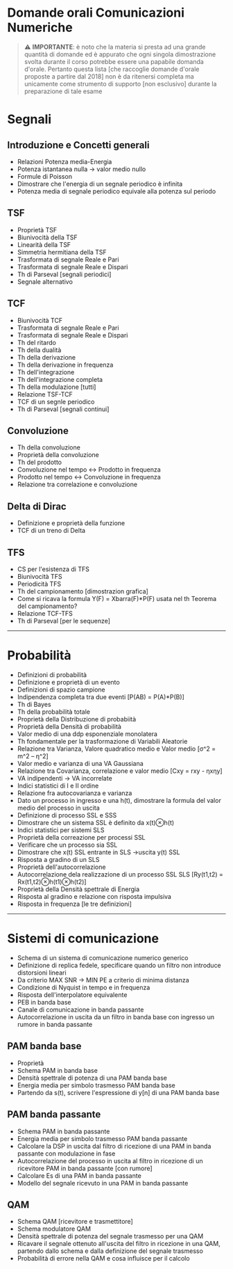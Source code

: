 # Domande orali Comunicazioni Numeriche
> ⚠️ **IMPORTANTE**: è noto che la materia si presta ad una grande quantità di domande ed è appurato che ogni singola dimostrazione svolta durante il corso potrebbe essere una papabile  domanda d'orale. Pertanto questa lista [che raccoglie domande d'orale proposte a partire dal 2018] non è da ritenersi completa ma unicamente come strumento di supporto [non esclusivo] durante la preparazione di tale esame   
# Segnali 
## Introduzione e Concetti generali
- Relazioni Potenza media-Energia
- Potenza istantanea nulla -> valor medio nullo
- Formule di Poisson
- Dimostrare che l'energia di un segnale periodico è infinita
- Potenza media di segnale periodico equivale alla potenza sul periodo

## TSF
- Proprietà TSF
- Biunivocità della TSF
- Linearità della TSF
- Simmetria hermitiana della TSF
- Trasformata di segnale Reale e Pari
- Trasformata di segnale Reale e Dispari
- Th di Parseval [segnali periodici]
- Segnale alternativo

## TCF
- Biunivocità TCF
- Trasformata di segnale Reale e Pari
- Trasformata di segnale Reale e Dispari
- Th del ritardo
- Th della dualità
- Th della derivazione
- Th della derivazione in frequenza
- Th dell'integrazione
- Th dell'integrazione completa
- Th della modulazione [tutti]
- Relazione TSF-TCF
- TCF di un segnle periodico
- Th di Parseval [segnali continui]

## Convoluzione
- Th della convoluzione
- Proprietà della convoluzione
- Th del prodotto
- Convoluzione nel tempo <-> Prodotto in frequenza
- Prodotto nel tempo <-> Convoluzione in frequenza
- Relazione tra correlazione e convoluzione

## Delta di Dirac
- Definizione e proprietà della funzione
- TCF di un treno di Delta

## TFS
- CS per l'esistenza di TFS
- Biunivocità TFS
- Periodicità TFS
- Th del campionamento [dimostrazion grafica]
- Come si ricava la formula Y(F) = Xbarra(F)*P(F) usata nel th Teorema del campionamento?
- Relazione TCF-TFS
- Th di Parseval [per le sequenze]

---

# Probabilità
- Definizioni di probabilità
- Definizione e proprietà di un evento
- Definizioni di spazio campione
- Indipendenza completa tra due eventi [P(AB) = P(A)*P(B)]
- Th di Bayes
- Th della probabilità totale
- Proprietà della Distribuzione di probabiità
- Proprietà della Densità di probabilità
- Valor medio di una ddp esponenziale monolatera
- Th fondamentale per la trasformazione di Variabili Aleatorie
- Relazione tra Varianza, Valore quadratico medio e Valor medio [σ^2 = m^2 – η^2]
- Valor medio e varianza di una VA Gaussiana
- Relazione tra Covarianza, correlazione e valor medio [Cxy = rxy - ηxηy]
- VA indipendenti -> VA incorrelate
- Indici statistici di I e II ordine
- Relazione fra autocovarianza e varianza
- Dato un processo in ingresso e una h(t), dimostrare la formula del valor medio del processo in uscita
- Definizione di processo SSL e SSS
- Dimostrare che un sistema SSL è definito da x(t)⊗h(t)
- Indici statistici per sistemi SLS
- Proprietà della correazione per processi SSL
- Verificare che un processo sia SSL
- Dimostrare  che x(t) SSL entrante in SLS ->uscita y(t) SSL
- Risposta a gradino di un SLS
- Proprietà dell'autocorrelazione
- Autocorrelazione dela realizzazione di un processo SSL SLS [Ry(t1,t2) = Rx(t1,t2)⊗h(t1)⊗h(t2)]
- Proprietà della Densità spettrale di Energia
- Risposta al gradino e relazione con risposta impulsiva
- Risposta in frequenza [le tre definizioni]

---

# Sistemi di comunicazione
- Schema di un sistema di comunicazione numerico generico
- Definizione di replica fedele, specificare quando un filtro non introduce distorsioni lineari
- Da criterio MAX SNR -> MIN PE a criterio di minima distanza
- Condizione di Nyquist in tempo e in frequenza
- Risposta dell'interpolatore equivalente
- PEB in banda base
- Canale di comunicazione in banda passante
- Autocorrelazione in uscita da un filtro in banda base con ingresso un rumore in banda passante

## PAM banda base
- Proprietà 
- Schema PAM in banda base
- Densità spettrale di potenza di una PAM banda base
- Energia media per simbolo trasmesso PAM banda base
- Partendo da s(t), scrivere l'espressione di y[n] di una PAM banda base

## PAM banda passante
- Schema PAM in banda passante
- Energia media per simbolo trasmesso PAM banda passante
- Calcolare la DSP in uscita dal filtro di ricezione di una PAM in banda passante con modulazione in fase
- Autocorrelazione del processo in uscita al filtro in ricezione di un ricevitore PAM in banda passante [con rumore]
- Calcolare Es di una PAM in banda passante
- Modello del segnale ricevuto in una PAM in banda passante


## QAM
- Schema QAM [ricevitore e trasmettitore]
- Schema modulatore QAM
- Densità spettrale di potenza del segnale trasmesso per una QAM
- Ricavare il segnale ottenuto all'uscita del filtro in ricezione in una QAM, partendo dallo schema e dalla definizione del segnale trasmesso
- Probabilità di errore nella QAM  e cosa influisce per il calcolo

